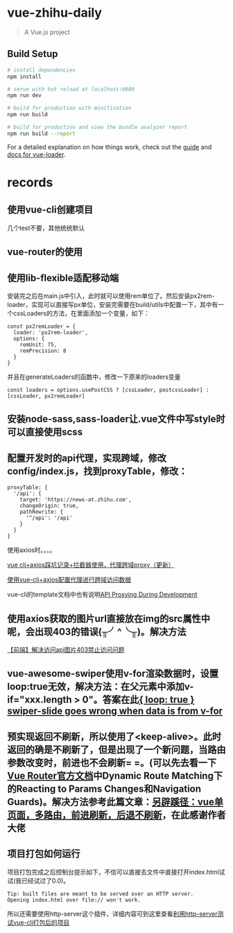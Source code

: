 # vue-zhihu-daily

> A Vue.js project

## Build Setup

``` bash
# install dependencies
npm install

# serve with hot reload at localhost:8080
npm run dev

# build for production with minification
npm run build

# build for production and view the bundle analyzer report
npm run build --report
```

For a detailed explanation on how things work, check out the [guide](http://vuejs-templates.github.io/webpack/) and [docs for vue-loader](http://vuejs.github.io/vue-loader).

# records

## 使用vue-cli创建项目
几个test不要，其他统统默认

## vue-router的使用

## 使用lib-flexible适配移动端
安装完之后在main.js中引入，此时就可以使用rem单位了。然后安装px2rem-loader，实现可以直接写px单位，安装完需要在build/utils中配置一下，其中有一个cssLoaders的方法，在里面添加一个变量，如下：
```
const px2remLoader = {
  loader: 'px2rem-loader',
  options: {
    remUnit: 75,
    remPrecision: 8
  }
}
```
并且在generateLoaders的函数中，修改一下原来的loaders变量
```
const loaders = options.usePostCSS ? [cssLoader, postcssLoader] : [cssLoader, px2remLoader]
```

## 安装node-sass,sass-loader让.vue文件中写style时可以直接使用scss



## 配置开发时的api代理，实现跨域，修改config/index.js，找到proxyTable，修改：
```
proxyTable: {
  '/api': {
    target: 'https://news-at.zhihu.com',
    changeOrigin: true,
    pathRewrite: {
      '^/api': '/api'
    }
  }
}
```
使用axios时。。。。

[vue cli+axios踩坑记录+拦截器使用，代理跨域proxy（更新）](https://blog.csdn.net/u012369271/article/details/72848102)

[使用vue-cli+axios配置代理进行跨域访问数据](https://blog.csdn.net/it_cgq/article/details/78781422)

vue-cli的template文档中也有说明[API Proxying During Development](http://vuejs-templates.github.io/webpack/proxy.html)

## 使用axios获取的图片url直接放在img的src属性中呢，会出现403的错误(╥╯^╰╥)。解决方法
[【前端】解决访问api图片403禁止访问问题](https://segmentfault.com/a/1190000011628835)

## vue-awesome-swiper使用v-for渲染数据时，设置loop:true无效，解决方法：在父元素中添加v-if="xxx.length > 0"。答案在此[{ loop: true } swiper-slide goes wrong when data is from v-for](https://github.com/surmon-china/vue-awesome-swiper/issues/322)

## 预实现返回不刷新，所以使用了\<keep-alive\>。此时返回的确是不刷新了，但是出现了一个新问题，当路由参数改变时，前进也不会刷新= =。(可以先去看一下[Vue Router官方文档](https://router.vuejs.org/)中Dynamic Route Matching下的Reacting to Params Changes和Navigation Guards)。解决方法参考此篇文章：[另辟蹊径：vue单页面，多路由，前进刷新，后退不刷新](https://juejin.im/entry/5a1386ac51882554b8372a6c#comment)，在此感谢作者大佬

## 项目打包如何运行
项目打包完成之后控制台提示如下，不信可以直接去文件中直接打开index.html试试(我已经试过了0.0)。
```
Tip: built files are meant to be served over an HTTP server.
Opening index.html over file:// won't work.
```
所以还需要使用http-server这个插件，详细内容可到这里查看[利用http-server测试vue-cli打包后的项目](https://segmentfault.com/a/1190000012249873)
